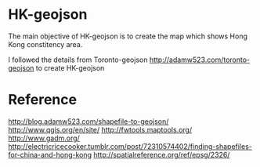 HK-geojson
==========
The main objective of HK-geojson is to create the map which shows Hong Kong constitency area.

I followed the details from Toronto-geojson http://adamw523.com/toronto-geojson to create HK-geojson

Reference
==========
http://blog.adamw523.com/shapefile-to-geojson/
http://www.qgis.org/en/site/
http://fwtools.maptools.org/
http://www.gadm.org/
http://electricricecooker.tumblr.com/post/72310574402/finding-shapefiles-for-china-and-hong-kong
http://spatialreference.org/ref/epsg/2326/